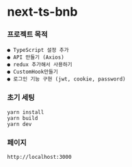# next-ts-bnb

### 프로젝트 목적
    ● TypeScript 설정 추가
    ● API 만들기 (Axios)
    ● redux 추가해서 사용하기
    ● CustomHook만들기
    ● 로그인 기능 구현 (jwt, cookie, password)

### 초기 세팅
    yarn install
    yarn build
    yarn dev


### 페이지
    http://localhost:3000
